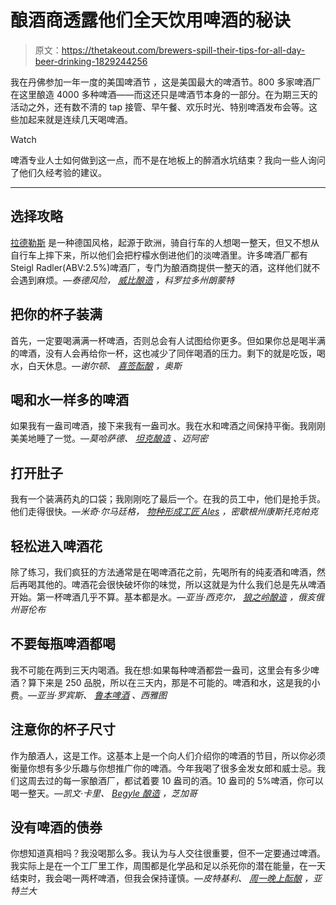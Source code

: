 # 酿酒商透露他们全天饮用啤酒的秘诀

> 原文：<https://thetakeout.com/brewers-spill-their-tips-for-all-day-beer-drinking-1829244256>

我在丹佛参加一年一度的美国啤酒节 ，这是美国最大的啤酒节。800 多家啤酒厂在这里酿造 4000 多种啤酒——而这还只是啤酒节本身的一部分。在为期三天的活动之外，还有数不清的 tap 接管、早午餐、欢乐时光、特别啤酒发布会等。这些加起来就是连续几天喝啤酒。

Watch

啤酒专业人士如何做到这一点，而不是在地板上的醉酒水坑结束？我向一些人询问了他们久经考验的建议。

* * *

## 选择攻略

[拉德勒斯](https://thetakeout.com/make-your-own-radler-to-up-your-summer-beer-game-1826813966) 是一种德国风格，起源于欧洲，骑自行车的人想喝一整天，但又不想从自行车上摔下来，所以他们会把柠檬水倒进他们的淡啤酒里。许多啤酒厂都有 Steigl Radler(ABV:2.5%)啤酒厂，专门为酿酒商提供一整天的酒，这样他们就不会遇到麻烦。*—泰德风险，* [*威比酿造*](https://www.wibbybrewing.com/) *，科罗拉多州朗蒙特*

## 把你的杯子装满

首先，一定要喝满满一杯啤酒，否则总会有人试图给你更多。但如果你总是喝半满的啤酒，没有人会再给你一杯，这也减少了同伴喝酒的压力。剩下的就是吃饭，喝水，白天休息。*—谢尔顿、* [*喜签酝酿*](http://www.hisignbrewing.com/) *，奥斯*

## 喝和水一样多的啤酒

如果我有一盎司啤酒，接下来我有一盎司水。我在水和啤酒之间保持平衡。我刚刚美美地睡了一觉。*—莫哈萨德、* [*坦克酿造*](http://thetankbrewing.com/) *、迈阿密*

## 打开肚子

我有一个装满药丸的口袋；我刚刚吃了最后一个。在我的员工中，他们是抢手货。他们走得很快。*—米奇·尔马廷格，* [*物种形成工匠 Ales*](http://speciationartisanales.com/) *，密歇根州康斯托克帕克*

## 轻松进入啤酒花

除了练习，我们疯狂的方法通常是在喝啤酒花之前，先喝所有的纯麦酒和啤酒，然后再喝其他的。啤酒花会很快破坏你的味觉，所以这就是为什么我们总是先从啤酒开始。第一杯啤酒几乎不算。基本都是水。*—亚当·西克尔，* [*狼之岭酿造*](http://www.wolfsridgebrewing.com/) *，俄亥俄州哥伦布*

## 不要每瓶啤酒都喝

我不可能在两到三天内喝酒。我在想:如果每种啤酒都尝一盎司，这里会有多少啤酒？算下来是 250 品脱，所以在三天内，那是不可能的。啤酒和水，这是我的小费。*—亚当·罗宾斯、* [*鲁本啤酒*](http://www.reubensbrews.com/) *、西雅图*

## 注意你的杯子尺寸

作为酿酒人，这是工作。这基本上是一个向人们介绍你的啤酒的节目，所以你必须衡量你想有多少乐趣与你想推广你的啤酒。今年我喝了很多金发女郎和威士忌。我们这周去过的每一家酿酒厂，都试着要 10 盎司的酒。10 盎司的 5%啤酒，你可以喝一整天。*—凯文·卡里、* [*Begyle 酿造*](http://www.begylebrewing.com/home/) *，芝加哥*

## 没有啤酒的债券

你想知道真相吗？我没喝那么多。我认为与人交往很重要，但不一定要通过啤酒。我实际上是在一个工厂里工作，周围都是化学品和足以杀死你的潜在能量，在一天结束时，我会喝一两杯啤酒，但我会保持谨慎。*—皮特基利、* [*周一晚上酝酿*](https://mondaynightbrewing.com/) *，亚特兰大*